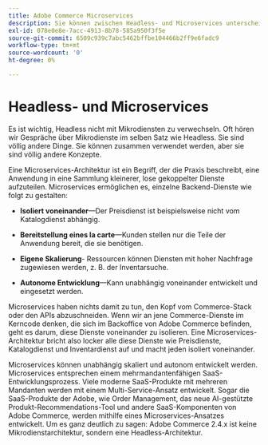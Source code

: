 ```yaml
---
title: Adobe Commerce Microservices
description: Sie können zwischen Headless- und Microservices unterscheiden, da sie sich auf Adobe Commerce beziehen.
exl-id: 078e0e8e-7acc-4913-8b78-585a950f3f5e
source-git-commit: 6509c939c7abc5462bffbe104466b2ff9e6fadc9
workflow-type: tm+mt
source-wordcount: '0'
ht-degree: 0%

---
```


# Headless- und Microservices

Es ist wichtig, Headless nicht mit Mikrodiensten zu verwechseln. Oft hören wir Gespräche über Mikrodienste im selben Satz wie Headless. Sie sind völlig andere Dinge. Sie können zusammen verwendet werden, aber sie sind völlig andere Konzepte.

Eine Microservices-Architektur ist ein Begriff, der die Praxis beschreibt, eine Anwendung in eine Sammlung kleinerer, lose gekoppelter Dienste aufzuteilen. Microservices ermöglichen es, einzelne Backend-Dienste wie folgt zu gestalten:

- **Isoliert voneinander**—Der Preisdienst ist beispielsweise nicht vom Katalogdienst abhängig.

- **Bereitstellung eines la carte**—Kunden stellen nur die Teile der Anwendung bereit, die sie benötigen.

- **Eigene Skalierung**- Ressourcen können Diensten mit hoher Nachfrage zugewiesen werden, z. B. der Inventarsuche.

- **Autonome Entwicklung**—Kann unabhängig voneinander entwickelt und eingesetzt werden.

Microservices haben nichts damit zu tun, den Kopf vom Commerce-Stack oder den APIs abzuschneiden. Wenn wir an jene Commerce-Dienste im Kerncode denken, die sich im Backoffice von Adobe Commerce befinden, geht es darum, diese Dienste voneinander zu isolieren. Eine Microservices-Architektur bricht also locker alle diese Dienste wie Preisdienste, Katalogdienst und Inventardienst auf und macht jeden isoliert voneinander.

Microservices können unabhängig skaliert und autonom entwickelt werden. Microservices entsprechen einem mehrmandantenfähigen SaaS-Entwicklungsprozess. Viele moderne SaaS-Produkte mit mehreren Mandanten werden mit einem Multi-Service-Ansatz entwickelt. Sogar die SaaS-Produkte der Adobe, wie Order Management, das neue AI-gestützte Produkt-Recommendations-Tool und andere SaaS-Komponenten von Adobe Commerce, werden mithilfe eines Microservices-Ansatzes entwickelt. Um es ganz deutlich zu sagen: Adobe Commerce 2.4.x ist keine Mikrodienstarchitektur, sondern eine Headless-Architektur.
